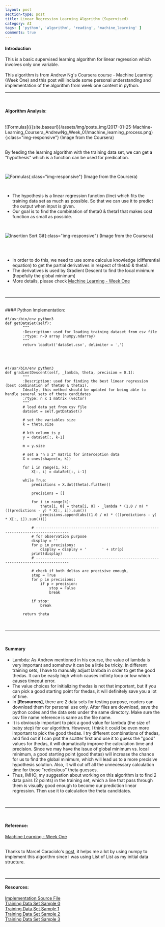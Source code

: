 ```yaml
---
layout: post
section-type: post
title: Linear Regression Learning Algorithm (Supervised)
category: AI
tags: [ 'python', 'algorithm', 'reading', 'machine_learning' ]
comments: true
---
```


#### Introduction

> 
This is a basic supervised learning algorithm for linear regression which involves only one variable.
<br>
<br>
This algorithm is from Andrew Ng's Coursera course - Machine Learning (Week One) and this post will include some personal understanding and implementation of the algorithm from week one content in python.
<br>

<hr>

<br>

#### Algorithm Analysis:

<br>
![Formulas]({{site.baseurl}}/assets/img/posts_img/2017-01-25-Machine-Learning_Coursera_AndrewNg_Week_01/machine_learning_process.png){:class="img-responsive"}
(Image from the Coursera)
<br>
<br>

>
By feeding the learning algorithm with the training data set, we can get a "hypothesis" which is a function can be used for predication.

<br>

![Formulas]({{site.baseurl}}/assets/img/posts_img/2017-01-25-Machine-Learning_Coursera_AndrewNg_Week_01/Formulas.png){:class="img-responsive"}
(Image from the Coursera)

<br>

>
- The hypothesis is a linear regression function (line) which fits the training data set as much as possible. So that we can use it to predict the output when input is given.
- Our goal is to find the combination of theta0 & theta1 that makes cost function as small as possible.

<br>

![Insertion Sort Gif]({{site.baseurl}}/assets/img/posts_img/2017-01-25-Machine-Learning_Coursera_AndrewNg_Week_01/Gradient_Descent_Derivative.png){:class="img-responsive"}
(Image from the Coursera)

<br>
<br>

>
- In order to do this, we need to use some calculus knowledge (differential equation) to get the partial derivatives in respect of theta0 & theta1.
- The derivatives is used by Gradient Descent to find the local minimum (hopefully the global minimum)
- More details, please check [Machine Learning - Week One](https://www.coursera.org/learn/machine-learning/home/week/1)

<br>

<hr>

<br>
#### Python Implementation:

<br>

~~~ 
#!/usr/bin/env python3
def getDataSet(self):
        """
        :Description: used for loading training dataset from csv file
        :rtype: n-D array (numpy.ndarray)
        """
        return loadtxt('dataSet.csv', delimiter = ',')
~~~

<br>

<br>

~~~ 
#!/usr/bin/env python3
def gradientDescent(self, _lambda, theta, precision = 0.1):
        """
        :Description: used for finding the best linear regression (best combination of theta0 & theta1).
        Ideally, this method should be updated for being able to handle several sets of theta candidates
        :rtype: n x 1 matrix (vector)
        """
        # load data set from csv file
        dataSet = self.getDataSet()

        # set the variables size
        k = theta.size

        # kth column is y
        y = dataSet[:, k-1]

        m = y.size

        # set a "n x 2" matrix for interception data
        X = ones(shape=(m, k))

        for i in range(1, k):
            X[:, i] = dataSet[:, i-1]

        while True:
            predictions = X.dot(theta).flatten()

            precisions = []

            for i in range(k):
                theta[i, 0] = theta[i, 0] - _lambda * (1.0 / m) * (((predictions - y) * X[:, i]).sum())
                precisions.append(abs((1.0 / m) * (((predictions - y) * X[:, i]).sum())))

            # -------------------------------------------------------------------------------------
            # for observation purpose
            display = ''
            for p in precisions:
                display = display + '       ' + str(p)
            print(display)
            # -------------------------------------------------------------------------------------

            # check if both deltas are precisive enough, 
            stop = True
            for p in precisions:
                if p > precision:
                    stop = False
                    break

            if stop:
                break

        return theta
~~~

<br>

<hr>

<br>

#### Summary
>
- Lambda: As Andrew mentioned in his course, the value of lambda is very important and somehow it can be a little be tricky. In different training sets, I have to manually adjust lambda in order to get the good thedas. It can be easily high which causes inifinty loop or low which causes timeout error.
- The value choices for initializing thedas is not that important, but if you can pick a good starting point for thedas, it will definitely save you a lot of time.
- In __[Resources]__, there are 2 data sets for testing purpose, readers can download them for personal use only. After files are download, save the python codes and the data sets under the same directory. Make sure the csv file name reference is same as the file name.
- It is obviously important to pick a good value for lambda (the size of baby step) for our algorithm. However, I think it could be even more important to pick the good thedas. I try different combinations of thedas, and find out if I can plot the scatter first and use it to
guess the "good" values for thedas, it will dramatically improve the calculation time and precision. Since we may have the issue of global minimum vs. local minimum, a good starting point (good thetas) will increase the chance for us to find the global minimum, which will lead us to a more precisive hypothesis solution. Also, it will cut off all the unnecessary calculation time for those "rediculous" theta guesses.
- Thus, IMHO, my suggestion about working on this algorithm is to find 2 data pairs (2 points) in the training set, which a line that pass through them is visually good enough to become our prediction linear regression. Then use it to calculation the theta candidates.

<br>

<hr>

<br>

#### Reference:
[Machine Learning - Week One](https://www.coursera.org/learn/machine-learning/home/week/1)
<br>
<br>
>
Thanks to Marcel Caraciolo's [post](http://aimotion.blogspot.com/2011/10/machine-learning-with-python-linear.html), it helps me a lot by using numpy to implement this algorithm since I was using List of List as my initial data structure.

<br>
<hr>

#### Resources:
[Implementation Source File](https://raw.githubusercontent.com/KratosOmega/omega-portfolio/gh-pages/assets/extra/source_files/machine_learning_andrew_ng/linear_regression_learning_algorithm.py)
<br>
[Training Data Set Sample 0](https://raw.githubusercontent.com/KratosOmega/omega-portfolio/gh-pages/assets/extra/source_files/machine_learning_andrew_ng/dataSet_0.csv)
<br>
[Training Data Set Sample 1](https://raw.githubusercontent.com/KratosOmega/omega-portfolio/gh-pages/assets/extra/source_files/machine_learning_andrew_ng/dataSet_1.csv)
<br>
[Training Data Set Sample 2](https://raw.githubusercontent.com/KratosOmega/omega-portfolio/gh-pages/assets/extra/source_files/machine_learning_andrew_ng/dataSet_2.csv)
<br>
[Training Data Set Sample 3](https://raw.githubusercontent.com/KratosOmega/omega-portfolio/gh-pages/assets/extra/source_files/machine_learning_andrew_ng/dataSet_3.csv)
